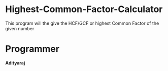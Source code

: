 # Highest-Common-Factor-Calculator
This program will the give the HCF/GCF or highest Common Factor of the given number

# Programmer
**Adityaraj**
